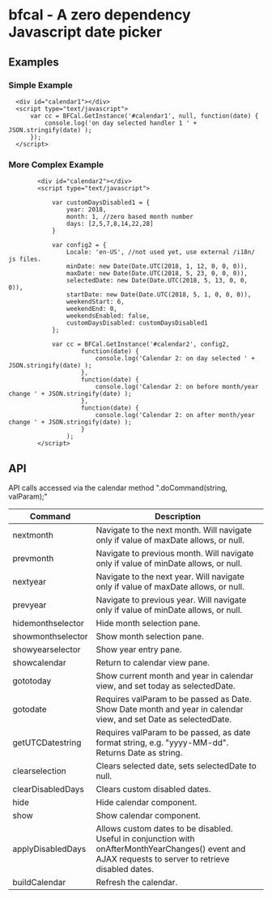 # bfcal -  A zero dependency Javascript date picker 

## Examples

### Simple Example

```
  <div id="calendar1"></div>
  <script type="text/javascript">
      var cc = BFCal.GetInstance('#calendar1', null, function(date) {
          console.log('on day selected handler 1 ' + JSON.stringify(date) );
      });
  </script>
```

### More Complex Example
```
        <div id="calendar2"></div>
        <script type="text/javascript">

            var customDaysDisabled1 = {
                year: 2018,
                month: 1, //zero based month number
                days: [2,5,7,8,14,22,28] 
            }

            var config2 = {
                Locale: 'en-US', //not used yet, use external /i18n/ js files.
                minDate: new Date(Date.UTC(2018, 1, 12, 0, 0, 0)),
                maxDate: new Date(Date.UTC(2018, 5, 23, 0, 0, 0)),
                selectedDate: new Date(Date.UTC(2018, 5, 13, 0, 0, 0)),
                startDate: new Date(Date.UTC(2018, 5, 1, 0, 0, 0)),
                weekendStart: 6,
                weekendEnd: 0,
                weekendsEnabled: false,
                customDaysDisabled: customDaysDisabled1
            };
			
            var cc = BFCal.GetInstance('#calendar2', config2, 
                    function(date) {
                        console.log('Calendar 2: on day selected ' + JSON.stringify(date) );
                    },
                    function(date) {
                        console.log('Calendar 2: on before month/year change ' + JSON.stringify(date) );
                    },
                    function(date) {
                        console.log('Calendar 2: on after month/year change ' + JSON.stringify(date) );
                    }
                );
        </script>
```


## API

API calls accessed via the calendar method ".doCommand(string, valParam);"

Command | Description
------------ | -------------
nextmonth | Navigate to the next month. Will navigate only if value of maxDate allows, or null.
prevmonth | Navigate to previous month. Will navigate only if value of minDate allows, or null.
nextyear | Navigate to the next year. Will navigate only if value of maxDate allows, or null.
prevyear | Navigate to previous year. Will navigate only if value of minDate allows, or null.
hidemonthselector | Hide month selection pane.
showmonthselector | Show month selection pane.
showyearselector | Show year entry pane.
showcalendar | Return to calendar view pane.
gototoday | Show current month and year in calendar view, and set today as selectedDate.
gotodate | Requires valParam to be passed as Date. Show Date month and year in calendar view, and set Date as selectedDate.
getUTCDatestring | Requires valParam to be passed, as date format string, e.g. "yyyy-MM-dd". Returns Date as string.
clearselection | Clears selected date, sets selectedDate to null.
clearDisabledDays | Clears custom disabled dates.
hide | Hide calendar component.
show | Show calendar component.
applyDisabledDays | Allows custom dates to be disabled. Useful in conjunction with onAfterMonthYearChanges() event and AJAX requests to server to retrieve disabled dates.
buildCalendar | Refresh the calendar.
